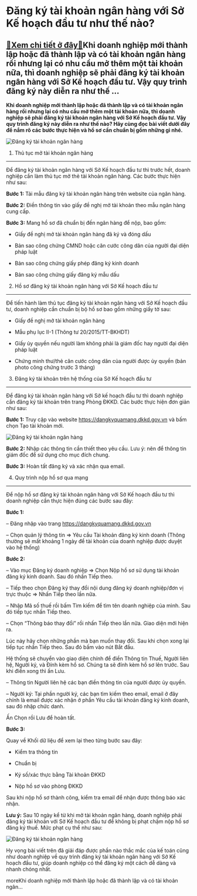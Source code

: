Đăng ký tài khoản ngân hàng với Sở Kế hoạch đầu tư như thế nào?
===============================================================

[:gift:Xem chi tiết ở đây:gift:](https://hddtvn.com/dang-ky-tai-khoan-ngan-hang-voi-so-ke-hoach-dau-tu-nhu-the-nao/)Khi doanh nghiệp mới thành lập hoặc đã thành lập và có tài khoản ngân hàng rồi nhưng lại có nhu cầu mở thêm một tài khoản nữa, thì doanh nghiệp sẽ phải đăng ký tài khoản ngân hàng với Sở Kế hoạch đầu tư. Vậy quy trình đăng ký này diễn ra như thế …
-------------------------------------------------------------------------------------------------------------------------------------------------------------------------------------------------------------------------------------------------------

**Khi doanh nghiệp mới thành lập hoặc đã thành lập và có tài khoản ngân hàng rồi nhưng lại có nhu cầu mở thêm một tài khoản nữa, thì doanh nghiệp sẽ phải đăng ký tài khoản ngân hàng với Sở Kế hoạch đầu tư. Vậy quy trình đăng ký này diễn ra như thế nào? Hãy cùng đọc bài viết dưới đây để nắm rõ các bước thực hiện và hồ sơ cần chuẩn bị gồm những gì nhé.**


![Đăng ký tài khoản ngân hàng](https://hddtvn.com/wp-content/uploads/2021/01/vVrQ37R.jpg "Đăng ký tài khoản ngân hàng")


1. Thủ tục mở tài khoản ngân hàng
---------------------------------


Để đăng ký tài khoản ngân hàng với Sở Kế hoạch đầu tư thì trước hết, doanh nghiệp cần làm thủ tục mở thẻ tài khoản ngân hàng. Các bước thực hiện như sau:


**Bước 1:** Tải mẫu đăng ký tài khoản ngân hàng trên website của ngân hàng.


**Bước 2:** Điền thông tin vào giấy đề nghị mở tài khoản theo mẫu ngân hàng cung cấp.


**Bước 3:** Mang hồ sơ đã chuẩn bị đến ngân hàng để nộp, bao gồm:




* Giấy đề nghị mở tài khoản ngân hàng đã ký và đóng dấu

* Bản sao công chứng CMND hoặc căn cước công dân của người đại diện pháp luật

* Bản sao công chứng giấy phép đăng ký kinh doanh

* Bản sao công chứng giấy đăng ký mẫu dấu



2. Hồ sơ đăng ký tài khoản ngân hàng với Sở Kế hoạch đầu tư
-----------------------------------------------------------


Để tiến hành làm thủ tục đăng ký tài khoản ngân hàng với Sở Kế hoạch đầu tư, doanh nghiệp cần chuẩn bị bộ hồ sơ bao gồm những giấy tờ sau:




* Giấy đề nghị mở tài khoản ngân hàng

* Mẫu phụ lục II-1 (Thông tư 20/2015/TT-BKHDT)

* Giấy ủy quyền nếu người làm không phải là giám đốc hay người đại diện pháp luật

* Chứng minh thư/thẻ căn cước công dân của người được ủy quyền (bản photo công chứng trước 3 tháng)



3. Đăng ký tài khoản trên hệ thống của Sở Kế hoạch đầu tư
---------------------------------------------------------


Để đăng ký tài khoản ngân hàng với Sở kế hoạch đầu tư thì doanh nghiệp cần đăng ký tài khoản trên trang Phòng ĐKKD. Các bước thực hiện đơn giản như sau:


**Bước 1:** Truy cập vào website https://dangkyquamang.dkkd.gov.vn và bấm chọn Tạo tài khoản mới.


![Đăng ký tài khoản ngân hàng](https://hddtvn.com/wp-content/uploads/2021/01/qjd3O4j.png "Đăng ký tài khoản ngân hàng")


**Bước 2:** Nhập các thông tin cần thiết theo yêu cầu. Lưu ý: nên để thông tin giám đốc để sử dụng cho mục đích chung.


**Bước 3:** Hoàn tất đăng ký và xác nhận qua email.


4. Quy trình nộp hồ sơ qua mạng
-------------------------------


Để nộp hồ sơ đăng ký tài khoản ngân hàng với Sở Kế hoạch đầu tư thì doanh nghiệp cần thực hiện đúng các bước sau đây:


**Bước 1:**


– Đăng nhập vào trang https://dangkyquamang.dkkd.gov.vn


– Chọn quản lý thông tin => Yêu cầu Tài khoản đăng ký kinh doanh (Thông thường sẽ mất khoảng 1 ngày để tài khoản của doanh nghiệp được duyệt vào hệ thống)


**Bước 2:**


– Vào mục Đăng ký doanh nghiệp => Chọn Nộp hồ sơ sử dụng tài khoản đăng ký kinh doanh. Sau đó nhấn Tiếp theo.


– Tiếp theo chọn Đăng ký thay đổi nội dung đăng ký doanh nghiệp/đơn vị trực thuộc => Nhấn Tiếp theo lần nữa.


– Nhập Mã số thuế rồi bấm Tìm kiếm để tìm tên doanh nghiệp của mình. Sau đó tiếp tục nhấn Tiếp theo.


– Chọn “Thông báo thay đổi” rồi nhấn Tiếp theo lần nữa. Giao diện mới hiện ra.


Lúc này hãy chọn những phần mà bạn muốn thay đổi. Sau khi chọn xong lại tiếp tục nhấn Tiếp theo. Sau đó bấm vào nút Bắt đầu.


Hệ thống sẽ chuyển vào giao diện chính để điền Thông tin Thuế, Người liên hệ, Người ký, và Đính kèm hồ sơ. Chúng ta sẽ đính kèm hồ sơ lên trước. Sau khi điền xong thì ấn Lưu.


– Thông tin Người liên hệ các bạn điền thông tin của người được ủy quyền.


– Người ký: Tại phần người ký, các bạn tìm kiếm theo email, email ở đây chính là email được xác nhận ở phần Yêu cầu tài khoản đăng ký kinh doanh, sau đó nhập chức danh.


Ấn Chọn rồi Lưu để hoàn tất.


**Bước 3:**


Quay về Khối dữ liệu để xem lại theo từng bước sau đây:




* Kiểm tra thông tin

* Chuẩn bị

* Ký số/xác thực bằng Tài khoản ĐKKD

* Nộp hồ sơ vào phòng ĐKKD



Sau khi nộp hồ sơ thành công, kiểm tra email để nhận được thông báo xác nhận.


**Lưu ý:** Sau 10 ngày kể từ khi mở tài khoản ngân hàng, doanh nghiệp phải đăng ký tài khoản với Sở Kế hoạch đầu tư để không bị phạt chậm nộp hồ sơ đăng ký thuế. Mức phạt cụ thể như sau:


![Đăng ký tài khoản ngân hàng](https://hddtvn.com/wp-content/uploads/2021/01/rVRtmiL.png "Đăng ký tài khoản ngân hàng")


Hy vọng bài viết trên đã giải đáp được phần nào thắc mắc của kế toán cũng như doanh nghiệp về quy trình đăng ký tài khoản ngân hàng với Sở Kế hoạch đầu tư, giúp doanh nghiệp có thể đăng ký một cách dễ dàng và nhanh chóng nhất.


moreKhi doanh nghiệp mới thành lập hoặc đã thành lập và có tài khoản ngân…

